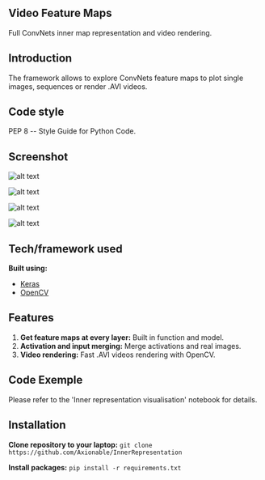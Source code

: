 ## Video Feature Maps 
Full ConvNets inner map representation and video rendering.


## Introduction
The framework allows to explore ConvNets feature maps to plot single images, sequences or render .AVI videos.


## Code style
PEP 8 -- Style Guide for Python Code.


## Screenshot
![alt text](https://github.com/Axionable/InnerRepresentation/blob/master/Photos/2018-04-17%20at%2015.40.10.png?raw=true)

![alt text](https://github.com/Axionable/InnerRepresentation/blob/master/Photos/2018-04-17%20at%2015.35.28.png?raw=true)

![alt text](https://github.com/Axionable/InnerRepresentation/blob/master/Photos/2018-04-17%20at%2015.35.39.png?raw=true)

![alt text](https://github.com/Axionable/InnerRepresentation/blob/master/Photos/2018-04-17%20at%2015.40.19.png?raw=true)


## Tech/framework used

<b>Built using:</b>
- [Keras](https://keras.io)
- [OpenCV](https://opencv.org)


## Features

1. <strong>Get feature maps at every layer:</strong> Built in function and model.
2. <strong>Activation and input merging:</strong> Merge activations and real images.
3. <strong>Video rendering:</strong> Fast .AVI videos rendering with OpenCV.


## Code Exemple

Please refer to the 'Inner representation visualisation' notebook for details.


## Installation

<strong>Clone repository to your laptop:</strong>
`git clone https://github.com/Axionable/InnerRepresentation`

<strong>Install packages:</strong>
`pip install -r requirements.txt`




